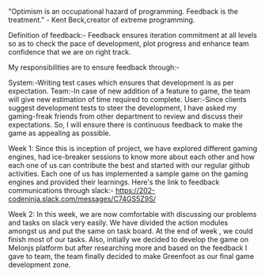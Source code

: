 "Optimism is an occupational hazard of programming. Feedback is the treatment." - Kent Beck,creator of extreme programming.

Definition of feedback:- Feedback ensures iteration commitment at all levels so as to check the pace of development, plot progress and enhance team confidence that we are on right track.

My responsibilities are to ensure feedback through:-

System:-Writing test cases which ensures that development is as per expectation.
Team:-In case of new addition of a feature to game, the team will give new estimation of time required to complete.
User:-Since clients suggest development tests to steer the development, I have asked my gaming-freak friends from other department to review and discuss their expectations. So, I will ensure there is continuous feedback to make the game as appealing as possible.

Week 1: Since this is inception of project, we have explored different gaming engines, had ice-breaker sessions to know more about each other and how each one of us can contribute the best and started with our regular github activities. Each one of us has implemented a sample game on the gaming engines and provided their learnings. Here's the link to feedback communications through slack:- https://202-codeninja.slack.com/messages/C74GS5Z9S/

Week 2: In this week, we are now comfortable with discussing our problems and tasks on slack very easily. We have divided the action modules amongst us and put the same on task board. At the end of week , we could finish most of our tasks. Also, initially we decided to develop the game on Melonjs platform but after researching more and based on the feedback I gave to team, the team finally decided to make Greenfoot as our final game development zone.
